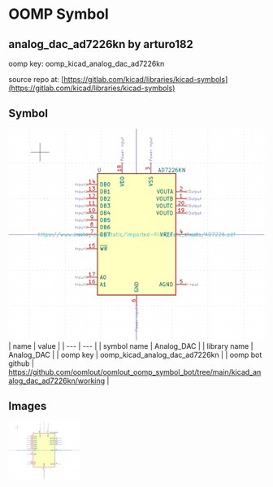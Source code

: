 # OOMP Symbol  
## analog_dac_ad7226kn  by arturo182  
  
oomp key: oomp_kicad_analog_dac_ad7226kn  
  
source repo at: [https://gitlab.com/kicad/libraries/kicad-symbols](https://gitlab.com/kicad/libraries/kicad-symbols)  
## Symbol  
  
[![working.png](working_600.png)](working.png)  
| name | value | 
| --- | --- | 
| symbol name | Analog_DAC | 
| library name | Analog_DAC | 
| oomp key | oomp_kicad_analog_dac_ad7226kn | 
| oomp bot github | https://github.com/oomlout/oomlout_oomp_symbol_bot/tree/main/kicad_analog_dac_ad7226kn/working | 
## Images  
  
[![working.png](working_140.png)](working.png)  
